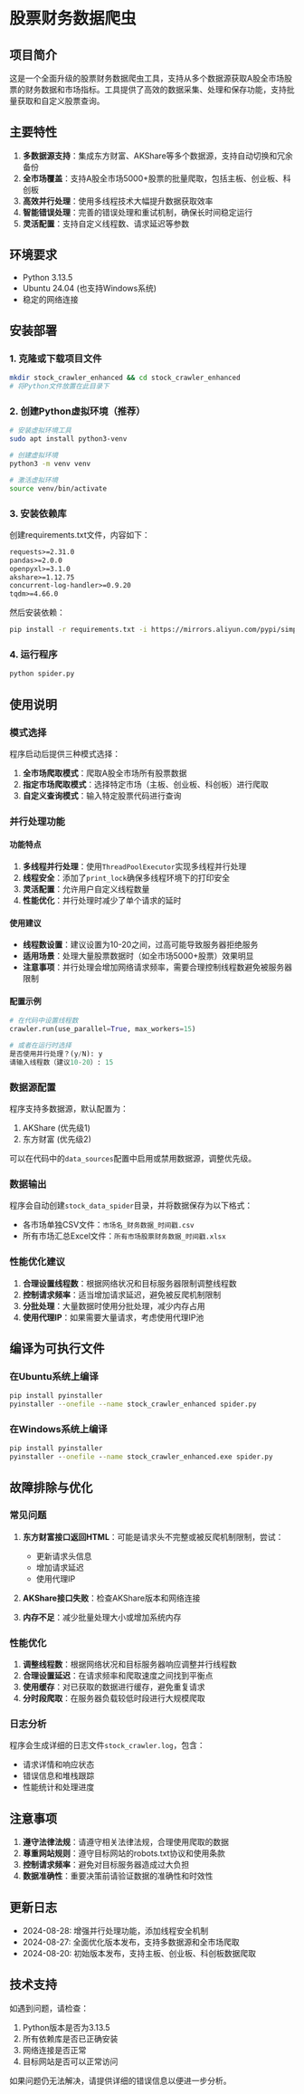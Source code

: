 # 股票财务数据爬虫

## 项目简介

这是一个全面升级的股票财务数据爬虫工具，支持从多个数据源获取A股全市场股票的财务数据和市场指标。工具提供了高效的数据采集、处理和保存功能，支持批量获取和自定义股票查询。

## 主要特性

1. **多数据源支持**：集成东方财富、AKShare等多个数据源，支持自动切换和冗余备份
2. **全市场覆盖**：支持A股全市场5000+股票的批量爬取，包括主板、创业板、科创板
3. **高效并行处理**：使用多线程技术大幅提升数据获取效率
4. **智能错误处理**：完善的错误处理和重试机制，确保长时间稳定运行
5. **灵活配置**：支持自定义线程数、请求延迟等参数

## 环境要求

- Python 3.13.5
- Ubuntu 24.04 (也支持Windows系统)
- 稳定的网络连接

## 安装部署

### 1. 克隆或下载项目文件

```bash
mkdir stock_crawler_enhanced && cd stock_crawler_enhanced
# 将Python文件放置在此目录下
```

### 2. 创建Python虚拟环境（推荐）

```bash
# 安装虚拟环境工具
sudo apt install python3-venv

# 创建虚拟环境
python3 -m venv venv

# 激活虚拟环境
source venv/bin/activate
```

### 3. 安装依赖库

创建requirements.txt文件，内容如下：

```txt
requests>=2.31.0
pandas>=2.0.0
openpyxl>=3.1.0
akshare>=1.12.75
concurrent-log-handler>=0.9.20
tqdm>=4.66.0
```

然后安装依赖：

```bash
pip install -r requirements.txt -i https://mirrors.aliyun.com/pypi/simple/
```

### 4. 运行程序

```bash
python spider.py
```

## 使用说明

### 模式选择

程序启动后提供三种模式选择：

1. **全市场爬取模式**：爬取A股全市场所有股票数据
2. **指定市场爬取模式**：选择特定市场（主板、创业板、科创板）进行爬取
3. **自定义查询模式**：输入特定股票代码进行查询

### 并行处理功能

#### 功能特点

1. **多线程并行处理**：使用`ThreadPoolExecutor`实现多线程并行处理
2. **线程安全**：添加了`print_lock`确保多线程环境下的打印安全
3. **灵活配置**：允许用户自定义线程数量
4. **性能优化**：并行处理时减少了单个请求的延时

#### 使用建议

- **线程数设置**：建议设置为10-20之间，过高可能导致服务器拒绝服务
- **适用场景**：处理大量股票数据时（如全市场5000+股票）效果明显
- **注意事项**：并行处理会增加网络请求频率，需要合理控制线程数避免被服务器限制

#### 配置示例

```python
# 在代码中设置线程数
crawler.run(use_parallel=True, max_workers=15)

# 或者在运行时选择
是否使用并行处理？(y/N): y
请输入线程数（建议10-20）: 15
```

### 数据源配置

程序支持多数据源，默认配置为：
1. AKShare (优先级1)
2. 东方财富 (优先级2)

可以在代码中的`data_sources`配置中启用或禁用数据源，调整优先级。

### 数据输出

程序会自动创建`stock_data_spider`目录，并将数据保存为以下格式：
- 各市场单独CSV文件：`市场名_财务数据_时间戳.csv`
- 所有市场汇总Excel文件：`所有市场股票财务数据_时间戳.xlsx`

### 性能优化建议

1. **合理设置线程数**：根据网络状况和目标服务器限制调整线程数
2. **控制请求频率**：适当增加请求延迟，避免被反爬机制限制
3. **分批处理**：大量数据时使用分批处理，减少内存占用
4. **使用代理IP**：如果需要大量请求，考虑使用代理IP池

## 编译为可执行文件

### 在Ubuntu系统上编译

```bash
pip install pyinstaller
pyinstaller --onefile --name stock_crawler_enhanced spider.py
```

### 在Windows系统上编译

```bat
pip install pyinstaller
pyinstaller --onefile --name stock_crawler_enhanced.exe spider.py
```

## 故障排除与优化

### 常见问题

1. **东方财富接口返回HTML**：可能是请求头不完整或被反爬机制限制，尝试：
    - 更新请求头信息
    - 增加请求延迟
    - 使用代理IP

2. **AKShare接口失败**：检查AKShare版本和网络连接

3. **内存不足**：减少批量处理大小或增加系统内存

### 性能优化

1. **调整线程数**：根据网络状况和目标服务器响应调整并行线程数
2. **合理设置延迟**：在请求频率和爬取速度之间找到平衡点
3. **使用缓存**：对已获取的数据进行缓存，避免重复请求
4. **分时段爬取**：在服务器负载较低时段进行大规模爬取

### 日志分析

程序会生成详细的日志文件`stock_crawler.log`，包含：
- 请求详情和响应状态
- 错误信息和堆栈跟踪
- 性能统计和处理进度

## 注意事项

1. **遵守法律法规**：请遵守相关法律法规，合理使用爬取的数据
2. **尊重网站规则**：遵守目标网站的robots.txt协议和使用条款
3. **控制请求频率**：避免对目标服务器造成过大负担
4. **数据准确性**：重要决策前请验证数据的准确性和时效性

## 更新日志

- 2024-08-28: 增强并行处理功能，添加线程安全机制
- 2024-08-27: 全面优化版本发布，支持多数据源和全市场爬取
- 2024-08-20: 初始版本发布，支持主板、创业板、科创板数据爬取

## 技术支持

如遇到问题，请检查：
1. Python版本是否为3.13.5
2. 所有依赖库是否已正确安装
3. 网络连接是否正常
4. 目标网站是否可以正常访问

如果问题仍无法解决，请提供详细的错误信息以便进一步分析。
